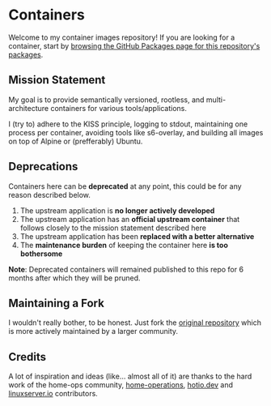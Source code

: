 # Containers

Welcome to my container images repository! If you are looking for a container, start by [browsing the GitHub Packages page for this repository's packages](https://github.com/orgs/mirceanton/packages?repo_name=containers).

## Mission Statement

My goal is to provide semantically versioned, rootless, and multi-architecture containers for various tools/applications.

I (try to) adhere to the KISS principle, logging to stdout, maintaining one process per container, avoiding tools like s6-overlay, and building all images on top of Alpine or (prefferably) Ubuntu.

## Deprecations

Containers here can be **deprecated** at any point, this could be for any reason described below.

1. The upstream application is **no longer actively developed**
2. The upstream application has an **official upstream container** that follows closely to the mission statement described here
3. The upstream application has been **replaced with a better alternative**
4. The **maintenance burden** of keeping the container here **is too bothersome**

**Note**: Deprecated containers will remained published to this repo for 6 months after which they will be pruned.

## Maintaining a Fork

I wouldn't really bother, to be honest. Just fork the [original repository](https://github.com/home-operations/containers) which is more actively maintained by a larger community.

## Credits

A lot of inspiration and ideas (like... almost all of it) are thanks to the hard work of the home-ops community, [home-operations](https://github.com/home-operations), [hotio.dev](https://hotio.dev/) and [linuxserver.io](https://www.linuxserver.io/) contributors.
